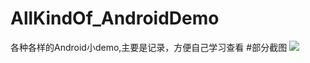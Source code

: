 # AllKindOf_AndroidDemo
各种各样的Android小demo,主要是记录，方便自己学习查看
#部分截图
![](screenshots/ce.png,screenshots/webjs.png)
